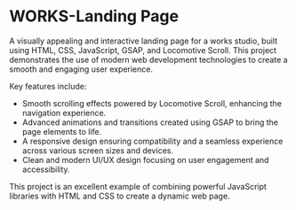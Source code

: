# WORKS-Landing Page

A visually appealing and interactive landing page for a works studio, built using HTML, CSS, JavaScript, GSAP, and Locomotive Scroll. This project demonstrates the use of modern web development technologies to create a smooth and engaging user experience. 

Key features include:
- Smooth scrolling effects powered by Locomotive Scroll, enhancing the navigation experience.
- Advanced animations and transitions created using GSAP to bring the page elements to life.
- A responsive design ensuring compatibility and a seamless experience across various screen sizes and devices.
- Clean and modern UI/UX design focusing on user engagement and accessibility.

This project is an excellent example of combining powerful JavaScript libraries with HTML and CSS to create a dynamic web page.
